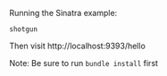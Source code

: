 Running the Sinatra example:

`shotgun`

Then visit http://localhost:9393/hello

Note: Be sure to run `bundle install` first
